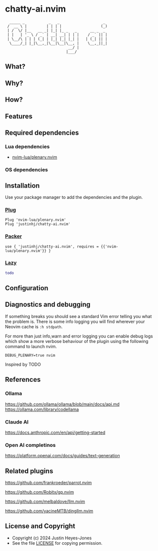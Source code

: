 # chatty-ai.nvim

```
  _____ _           _   _                    _ 
 /  __ \ |         | | | |                  (_)
 | /  \/ |__   __ _| |_| |_ _   _      __ _  _ 
 | |   | '_ \ / _` | __| __| | | |    / _` || |
 | \__/\ | | | (_| | |_| |_| |_| |   | (_| || |
  \____/_| |_|\__,_|\__|\__|\__, |    \__,_||_|
                             __/ |             
                            |___/              
```

## What?

## Why?

## How?

## Features

## Required dependencies
### Lua dependencies
- [nvim-lua/plenary.nvim](https://github.com/nvim-lua/plenary.nvim)

### OS dependencies

## Installation
Use your package manager to add the dependencies and the plugin. 

### [Plug](https://github.com/junegunn/vim-plug)

```
Plug 'nvim-lua/plenary.nvim'
Plug 'justinhj/chatty-ai.nvim'
```

### [Packer](https://github.com/wbthomason/packer.nvim)

```
use { 'justinhj/chatty-ai.nvim', requires = {{'nvim-lua/plenary.nvim'}} }
```

### [Lazy](https://github.com/folke/lazy.nvim)

``` lua
todo
```

## Configuration


## Diagnostics and debugging
If something breaks you should see a standard Vim error telling you what the problem is. There is some info logging you will find wherever your Neovim cache is `:h stdpath`.

For more than just info,warn and error logging you can enable debug logs which show a more verbose behaviour of the plugin using the following command to launch nvim.

`DEBUG_PLENARY=true nvim`

Inspired by TODO

## References

### Ollama

https://github.com/ollama/ollama/blob/main/docs/api.md
https://ollama.com/library/codellama

### Claude AI

https://docs.anthropic.com/en/api/getting-started

### Open AI completinos

https://platform.openai.com/docs/guides/text-generation

## Related plugins

https://github.com/frankroeder/parrot.nvim

https://github.com/Robitx/gp.nvim

https://github.com/melbaldove/llm.nvim

https://github.com/yacineMTB/dingllm.nvim

## License and Copyright

- Copyright (c) 2024 Justin Heyes-Jones
- See the file [LICENSE](LICENSE) for copying permission.
